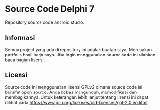 # Source Code Delphi 7
Repository source code android studio.

## Informasi
Semua project yang ada di repository ini adalah buatan saya. Merupakan portfolio hasil kerja saya. Jika ingin menggunakan source code ini silahkan baca bagian lisensi.

## Licensi
Source code ini menggunakan lisensi GPLv2 dimana source code ini bersifat open source. Anda bebas mengunduh, memodifikasi dan membagikannya. Untuk keterangan lebih lanjut tentang lisensi ini dapat dilihat pada https://www.gnu.org/licenses/old-licenses/gpl-2.0.en.html
